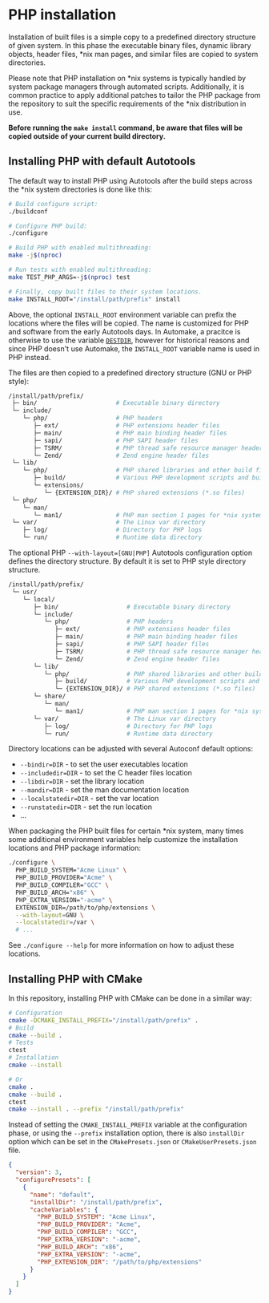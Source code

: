 # PHP installation

Installation of built files is a simple copy to a predefined directory structure
of given system. In this phase the executable binary files, dynamic library
objects, header files, *nix man pages, and similar files are copied to system
directories.

Please note that PHP installation on *nix systems is typically handled by system
package managers through automated scripts. Additionally, it is common practice
to apply additional patches to tailor the PHP package from the repository to
suit the specific requirements of the *nix distribution in use.

**Before running the `make install` command, be aware that files will be copied
outside of your current build directory.**

## Installing PHP with default Autotools

The default way to install PHP using Autotools after the build steps across the
\*nix system directories is done like this:

```sh
# Build configure script:
./buildconf

# Configure PHP build:
./configure

# Build PHP with enabled multithreading:
make -j$(nproc)

# Run tests with enabled multithreading:
make TEST_PHP_ARGS=-j$(nproc) test

# Finally, copy built files to their system locations.
make INSTALL_ROOT="/install/path/prefix" install
```

Above, the optional `INSTALL_ROOT` environment variable can prefix the locations
where the files will be copied. The name is customized for PHP and software from
the early Autotools days. In Automake, a pracitce is otherwise to use the
variable [`DESTDIR`](https://www.gnu.org/software/automake/manual/html_node/DESTDIR.html),
however for historical reasons and since PHP doesn't use Automake, the
`INSTALL_ROOT` variable name is used in PHP instead.

The files are then copied to a predefined directory structure (GNU or PHP
style):

```sh
/install/path/prefix/
 ├─ bin/                      # Executable binary directory
 └─ include/
    └─ php/                   # PHP headers
       ├─ ext/                # PHP extensions header files
       ├─ main/               # PHP main binding header files
       ├─ sapi/               # PHP SAPI header files
       ├─ TSRM/               # PHP thread safe resource manager header files
       └─ Zend/               # Zend engine header files
 └─ lib/
    └─ php/                   # PHP shared libraries and other build files
       ├─ build/              # Various PHP development scripts and build files
       └─ extensions/
          └─ {EXTENSION_DIR}/ # PHP shared extensions (*.so files)
 └─ php/
    └─ man/
       └─ man1/               # PHP man section 1 pages for *nix systems
 └─ var/                      # The Linux var directory
    ├─ log/                   # Directory for PHP logs
    └─ run/                   # Runtime data directory
```

The optional PHP `--with-layout=[GNU|PHP]` Autotools configuration option
defines the directory structure. By default it is set to PHP style directory
structure.

```sh
/install/path/prefix/
 └─ usr/
    └─ local/
       ├─ bin/                   # Executable binary directory
       └─ include/
          └─ php/                # PHP headers
             ├─ ext/             # PHP extensions header files
             ├─ main/            # PHP main binding header files
             ├─ sapi/            # PHP SAPI header files
             ├─ TSRM/            # PHP thread safe resource manager header files
             └─ Zend/            # Zend engine header files
       └─ lib/
          └─ php/                # PHP shared libraries and other build files
             ├─ build/           # Various PHP development scripts and build files
             └─ {EXTENSION_DIR}/ # PHP shared extensions (*.so files)
       └─ share/
          └─ man/
             └─ man1/            # PHP man section 1 pages for *nix systems
       └─ var/                   # The Linux var directory
          ├─ log/                # Directory for PHP logs
          └─ run/                # Runtime data directory
```

Directory locations can be adjusted with several Autoconf default options:

* `--bindir=DIR` - to set the user executables location
* `--includedir=DIR` - to set the C header files location
* `--libdir=DIR` - set the library location
* `--mandir=DIR` - set the man documentation location
* `--localstatedir=DIR` - set the var location
* `--runstatedir=DIR` - set the run location
* ...

When packaging the PHP built files for certain *nix system, many times some
additional environment variables help customize the installation locations and
PHP package information:

```sh
./configure \
  PHP_BUILD_SYSTEM="Acme Linux" \
  PHP_BUILD_PROVIDER="Acme" \
  PHP_BUILD_COMPILER="GCC" \
  PHP_BUILD_ARCH="x86" \
  PHP_EXTRA_VERSION="-acme" \
  EXTENSION_DIR=/path/to/php/extensions \
  --with-layout=GNU \
  --localstatedir=/var \
  # ...
```

See `./configure --help` for more information on how to adjust these locations.

## Installing PHP with CMake

In this repository, installing PHP with CMake can be done in a similar way:

```sh
# Configuration
cmake -DCMAKE_INSTALL_PREFIX="/install/path/prefix" .
# Build
cmake --build .
# Tests
ctest
# Installation
cmake --install

# Or
cmake .
cmake --build .
ctest
cmake --install . --prefix "/install/path/prefix"
```

Instead of setting the `CMAKE_INSTALL_PREFIX` variable at the configuration
phase, or using the `--prefix` installation option, there is also `installDir`
option which can be set in the `CMakePresets.json` or `CMakeUserPresets.json`
file.

```json
{
  "version": 3,
  "configurePresets": [
    {
      "name": "default",
      "installDir": "/install/path/prefix",
      "cacheVariables": {
        "PHP_BUILD_SYSTEM": "Acme Linux",
        "PHP_BUILD_PROVIDER": "Acme",
        "PHP_BUILD_COMPILER": "GCC",
        "PHP_EXTRA_VERSION": "-acme",
        "PHP_BUILD_ARCH": "x86",
        "PHP_EXTRA_VERSION": "-acme",
        "PHP_EXTENSION_DIR": "/path/to/php/extensions"
      }
    }
  ]
}
```
